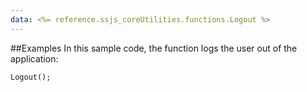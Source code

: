 ```yaml
---
data: <%= reference.ssjs_coreUtilities.functions.Logout %>
---
```


##Examples
In this sample code, the function logs the user out of the application:
```
Logout();
```
